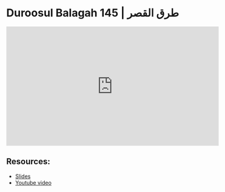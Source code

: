 # Duroosul Balagah 145 | طرق القصر
                
<iframe width="560" height="315" src="https://www.youtube-nocookie.com/embed/KmjnHT3RJsc?start=0" frameborder="0" allow="accelerometer; autoplay; encrypted-media; gyroscope; picture-in-picture" allowfullscreen="allowfullscreen">
</iframe><BR>

## Resources:
- [Slides](https://github.com/arshare/resources_balagha_pdfs)
- [Youtube video](https://www.youtube.com/watch?v=KmjnHT3RJsc&list=PLzn0qdi6JpdvvXVuJ7kIusNquSxeyKJvc)

